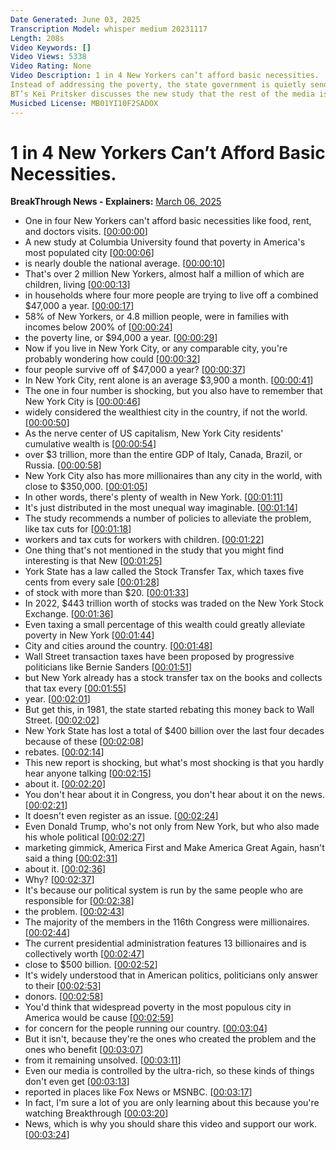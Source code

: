 ```yaml
---
Date Generated: June 03, 2025
Transcription Model: whisper medium 20231117
Length: 208s
Video Keywords: []
Video Views: 5338
Video Rating: None
Video Description: 1 in 4 New Yorkers can’t afford basic necessities. 
Instead of addressing the poverty, the state government is quietly sending an annual tax “rebate” to Wall Street in the billions. 
BT’s Kei Pritsker discusses the new study that the rest of the media is ignoring.
Musicbed License: MB01YI10F2SADOX
---
```


# 1 in 4 New Yorkers Can’t Afford Basic Necessities.
**BreakThrough News - Explainers:** [March 06, 2025](https://www.youtube.com/watch?v=_7YJl2wLc_I)
*  One in four New Yorkers can't afford basic necessities like food, rent, and doctors visits. [[00:00:00](https://www.youtube.com/watch?v=_7YJl2wLc_I&t=0.0s)]
*  A new study at Columbia University found that poverty in America's most populated city [[00:00:06](https://www.youtube.com/watch?v=_7YJl2wLc_I&t=6.0s)]
*  is nearly double the national average. [[00:00:10](https://www.youtube.com/watch?v=_7YJl2wLc_I&t=10.96s)]
*  That's over 2 million New Yorkers, almost half a million of which are children, living [[00:00:13](https://www.youtube.com/watch?v=_7YJl2wLc_I&t=13.280000000000001s)]
*  in households where four more people are trying to live off a combined $47,000 a year. [[00:00:17](https://www.youtube.com/watch?v=_7YJl2wLc_I&t=17.96s)]
*  58% of New Yorkers, or 4.8 million people, were in families with incomes below 200% of [[00:00:24](https://www.youtube.com/watch?v=_7YJl2wLc_I&t=24.04s)]
*  the poverty line, or $94,000 a year. [[00:00:29](https://www.youtube.com/watch?v=_7YJl2wLc_I&t=29.8s)]
*  Now if you live in New York City, or any comparable city, you're probably wondering how could [[00:00:32](https://www.youtube.com/watch?v=_7YJl2wLc_I&t=32.92s)]
*  four people survive off of $47,000 a year? [[00:00:37](https://www.youtube.com/watch?v=_7YJl2wLc_I&t=37.4s)]
*  In New York City, rent alone is an average $3,900 a month. [[00:00:41](https://www.youtube.com/watch?v=_7YJl2wLc_I&t=41.480000000000004s)]
*  The one in four number is shocking, but you also have to remember that New York City is [[00:00:46](https://www.youtube.com/watch?v=_7YJl2wLc_I&t=46.92s)]
*  widely considered the wealthiest city in the country, if not the world. [[00:00:50](https://www.youtube.com/watch?v=_7YJl2wLc_I&t=50.28s)]
*  As the nerve center of US capitalism, New York City residents' cumulative wealth is [[00:00:54](https://www.youtube.com/watch?v=_7YJl2wLc_I&t=54.6s)]
*  over $3 trillion, more than the entire GDP of Italy, Canada, Brazil, or Russia. [[00:00:58](https://www.youtube.com/watch?v=_7YJl2wLc_I&t=58.64s)]
*  New York City also has more millionaires than any city in the world, with close to $350,000. [[00:01:05](https://www.youtube.com/watch?v=_7YJl2wLc_I&t=65.88s)]
*  In other words, there's plenty of wealth in New York. [[00:01:11](https://www.youtube.com/watch?v=_7YJl2wLc_I&t=71.56s)]
*  It's just distributed in the most unequal way imaginable. [[00:01:14](https://www.youtube.com/watch?v=_7YJl2wLc_I&t=74.32s)]
*  The study recommends a number of policies to alleviate the problem, like tax cuts for [[00:01:18](https://www.youtube.com/watch?v=_7YJl2wLc_I&t=78.32s)]
*  workers and tax cuts for workers with children. [[00:01:22](https://www.youtube.com/watch?v=_7YJl2wLc_I&t=82.36s)]
*  One thing that's not mentioned in the study that you might find interesting is that New [[00:01:25](https://www.youtube.com/watch?v=_7YJl2wLc_I&t=85.44s)]
*  York State has a law called the Stock Transfer Tax, which taxes five cents from every sale [[00:01:28](https://www.youtube.com/watch?v=_7YJl2wLc_I&t=88.88s)]
*  of stock with more than $20. [[00:01:33](https://www.youtube.com/watch?v=_7YJl2wLc_I&t=93.96s)]
*  In 2022, $443 trillion worth of stocks was traded on the New York Stock Exchange. [[00:01:36](https://www.youtube.com/watch?v=_7YJl2wLc_I&t=96.8s)]
*  Even taxing a small percentage of this wealth could greatly alleviate poverty in New York [[00:01:44](https://www.youtube.com/watch?v=_7YJl2wLc_I&t=104.16s)]
*  City and cities around the country. [[00:01:48](https://www.youtube.com/watch?v=_7YJl2wLc_I&t=108.8s)]
*  Wall Street transaction taxes have been proposed by progressive politicians like Bernie Sanders [[00:01:51](https://www.youtube.com/watch?v=_7YJl2wLc_I&t=111.08s)]
*  but New York already has a stock transfer tax on the books and collects that tax every [[00:01:55](https://www.youtube.com/watch?v=_7YJl2wLc_I&t=115.4s)]
*  year. [[00:02:01](https://www.youtube.com/watch?v=_7YJl2wLc_I&t=121.56s)]
*  But get this, in 1981, the state started rebating this money back to Wall Street. [[00:02:02](https://www.youtube.com/watch?v=_7YJl2wLc_I&t=122.56s)]
*  New York State has lost a total of $400 billion over the last four decades because of these [[00:02:08](https://www.youtube.com/watch?v=_7YJl2wLc_I&t=128.44s)]
*  rebates. [[00:02:14](https://www.youtube.com/watch?v=_7YJl2wLc_I&t=134.20000000000002s)]
*  This new report is shocking, but what's most shocking is that you hardly hear anyone talking [[00:02:15](https://www.youtube.com/watch?v=_7YJl2wLc_I&t=135.20000000000002s)]
*  about it. [[00:02:20](https://www.youtube.com/watch?v=_7YJl2wLc_I&t=140.56s)]
*  You don't hear about it in Congress, you don't hear about it on the news. [[00:02:21](https://www.youtube.com/watch?v=_7YJl2wLc_I&t=141.56s)]
*  It doesn't even register as an issue. [[00:02:24](https://www.youtube.com/watch?v=_7YJl2wLc_I&t=144.88s)]
*  Even Donald Trump, who's not only from New York, but who also made his whole political [[00:02:27](https://www.youtube.com/watch?v=_7YJl2wLc_I&t=147.35999999999999s)]
*  marketing gimmick, America First and Make America Great Again, hasn't said a thing [[00:02:31](https://www.youtube.com/watch?v=_7YJl2wLc_I&t=151.72s)]
*  about it. [[00:02:36](https://www.youtube.com/watch?v=_7YJl2wLc_I&t=156.84s)]
*  Why? [[00:02:37](https://www.youtube.com/watch?v=_7YJl2wLc_I&t=157.84s)]
*  It's because our political system is run by the same people who are responsible for [[00:02:38](https://www.youtube.com/watch?v=_7YJl2wLc_I&t=158.84s)]
*  the problem. [[00:02:43](https://www.youtube.com/watch?v=_7YJl2wLc_I&t=163.04s)]
*  The majority of the members in the 116th Congress were millionaires. [[00:02:44](https://www.youtube.com/watch?v=_7YJl2wLc_I&t=164.07999999999998s)]
*  The current presidential administration features 13 billionaires and is collectively worth [[00:02:47](https://www.youtube.com/watch?v=_7YJl2wLc_I&t=167.72s)]
*  close to $500 billion. [[00:02:52](https://www.youtube.com/watch?v=_7YJl2wLc_I&t=172.16s)]
*  It's widely understood that in American politics, politicians only answer to their [[00:02:53](https://www.youtube.com/watch?v=_7YJl2wLc_I&t=173.88s)]
*  donors. [[00:02:58](https://www.youtube.com/watch?v=_7YJl2wLc_I&t=178.8s)]
*  You'd think that widespread poverty in the most populous city in America would be cause [[00:02:59](https://www.youtube.com/watch?v=_7YJl2wLc_I&t=179.8s)]
*  for concern for the people running our country. [[00:03:04](https://www.youtube.com/watch?v=_7YJl2wLc_I&t=184.8s)]
*  But it isn't, because they're the ones who created the problem and the ones who benefit [[00:03:07](https://www.youtube.com/watch?v=_7YJl2wLc_I&t=187.44s)]
*  from it remaining unsolved. [[00:03:11](https://www.youtube.com/watch?v=_7YJl2wLc_I&t=191.51999999999998s)]
*  Even our media is controlled by the ultra-rich, so these kinds of things don't even get [[00:03:13](https://www.youtube.com/watch?v=_7YJl2wLc_I&t=193.64s)]
*  reported in places like Fox News or MSNBC. [[00:03:17](https://www.youtube.com/watch?v=_7YJl2wLc_I&t=197.04s)]
*  In fact, I'm sure a lot of you are only learning about this because you're watching Breakthrough [[00:03:20](https://www.youtube.com/watch?v=_7YJl2wLc_I&t=200.72s)]
*  News, which is why you should share this video and support our work. [[00:03:24](https://www.youtube.com/watch?v=_7YJl2wLc_I&t=204.12s)]
